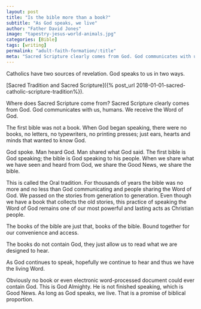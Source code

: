 ```yaml
---
layout: post
title: "Is the bible more than a book?"
subtitle: "As God speaks, we live"
author: "Father David Jones"
image: "tapestry-jesus-world-animals.jpg"
categories: [Bible]
tags: [writing]
permalink: "adult-faith-formation/:title"
meta: "Sacred Scripture clearly comes from God. God communicates with us, humans. We receive the Word of God. The first bible was not a book."
---
```

Catholics have two sources of revelation. God speaks to us in two ways.
<!--more-->

[Sacred Tradition and Sacred Scripture]({% post_url 2018-01-01-sacred-catholic-scripture-tradition%}).

Where does Sacred Scripture come from? Sacred Scripture clearly comes from God. God communicates with us, humans. We receive the Word of God.

The first bible was not a book. When God began speaking, there were no books, no letters, no typewriters, no printing presses; just ears, hearts and minds that wanted to know God.

God spoke. Man heard God. Man shared what God said. The first bible is God speaking; the bible is God speaking to his people. When we share what we have seen and heard from God, we share the Good News, we share the bible.

This is called the Oral tradition. For thousands of years the bible was no more and no less than God communicating and people sharing the Word of God. We passed on the stories from generation to generation. Even though we have a book that collects the old stories, this practice of speaking the Word of God remains one of our most powerful and lasting acts as Christian people.

The books of the bible are just that, books of the bible. Bound together for our convenience and access.

The books do not contain God, they just allow us to read what we are designed to hear.

As God continues to speak, hopefully we continue to hear and thus we have the living Word.

Obviously no book or even electronic word-processed document could ever contain God. This is God Almighty. He is not finished speaking, which is Good News. As long as God speaks, we live. That is a promise of biblical proportion.